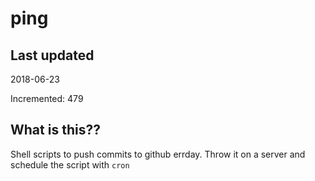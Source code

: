 # ping

## Last updated
2018-06-23

Incremented: 479

## What is this??
Shell scripts to push commits to github errday. Throw it on a server and schedule the script with `cron`
